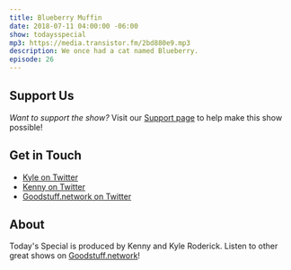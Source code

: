 ```yaml
---
title: Blueberry Muffin
date: 2018-07-11 04:00:00 -06:00
show: todaysspecial
mp3: https://media.transistor.fm/2bd880e9.mp3
description: We once had a cat named Blueberry.
episode: 26
---
```



## Support Us
*Want to support the show?* Visit our [Support page](https://goodstuff.network/support) to help make this show possible!

## Get in Touch
- [Kyle on Twitter](http://twitter.com/dogburps)
- [Kenny on Twitter](http://twitter.com/kennyroderick_)
- [Goodstuff.network on Twitter](http://twitter.com/goodstufffm)
## About

Today's Special is produced by Kenny and Kyle Roderick. Listen to other great shows on [Goodstuff.network](http://goodstuff.network/shows)!